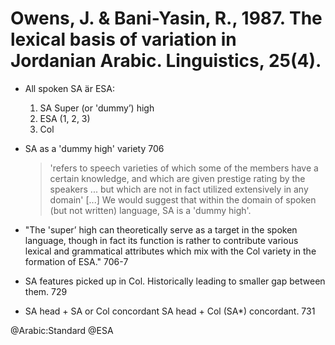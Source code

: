 # Owens, J. & Bani-Yasin, R., 1987. The lexical basis of variation in Jordanian Arabic.  Linguistics, 25(4).

- All spoken SA är ESA:
    1. SA Super (or 'dummy’) high
    2. ESA (1, 2, 3)
    3. Col

- SA as a 'dummy high' variety 706

    > 'refers to speech varieties of which some of the members have a certain knowledge, and which are given prestige rating by the speakers ... but which are not in fact utilized extensively in any domain' [...] We would suggest that within the domain of spoken (but not written) language, SA is a 'dummy high'.

- "The 'super’ high can theoretically serve as a target in the spoken language, though in fact its function is rather to contribute various lexical and grammatical attributes which mix with the Col variety in the formation of ESA." 706-7

- SA features picked up in Col. Historically leading to smaller gap between them. 729

- SA head + SA or Col concordant
	SA head + Col (SA*) concordant. 731

@Arabic:Standard
@ESA
